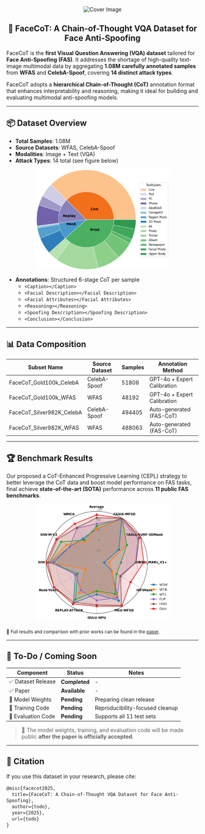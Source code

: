 <p align="center">
  <img src="assets/FaceCoT.png" alt="Cover Image" height="150" width="600">
</p>
<h2 align="center">🧠 FaceCoT: A Chain-of-Thought VQA Dataset for Face Anti-Spoofing</h2>

FaceCoT is the **first Visual Question Answering (VQA) dataset** tailored for **Face Anti-Spoofing (FAS)**. It addresses the shortage of high-quality text-image multimodal data by aggregating **1.08M carefully annotated samples** from **WFAS** and **CelebA-Spoof**, covering **14 distinct attack types**.

FaceCoT adopts a **hierarchical Chain-of-Thought (CoT)** annotation format that enhances interpretability and reasoning, making it ideal for building and evaluating multimodal anti-spoofing models.

---

## 📦 Dataset Overview

- **Total Samples**: 1.08M
- **Source Datasets**: WFAS, CelebA-Spoof
- **Modalities**: Image + Text (VQA)
- **Attack Types**: 14 total (see figure below)

<p align="center">
  <img src="./assets/data-type.png" alt="Attack Types" width="350">
</p>

- **Annotations**: Structured 6-stage CoT per sample
  - `<Caption></Caption>`
  - `<Facial Description></Facial Description>`
  - `<Facial Attributes></Facial Attributes> `
  - `<Reasoning></Reasoning>`
  - `<Spoofing Description></Spoofing Description>`
  - `<Conclusion></Conclusion>`

---

## 📊 Data Composition

| Subset Name                  | Source Dataset   | Samples | Annotation Method        |
|-----------------------------|------------------|---------|--------------------------|
| FaceCoT_Gold100k_CelebA     | CelebA-Spoof      | 51808    | GPT-4o + Expert Calibration|
| FaceCoT_Gold100k_WFAS       | WFAS              | 48192    | GPT-4o + Expert Calibration| 
| FaceCoT_Silver982K_CelebA   | CelebA-Spoof      | 494405    | Auto-generated (FAS-CoT) |
| FaceCoT_Silver982K_WFAS     | WFAS              | 488063    | Auto-generated (FAS-CoT) |


---

## 🏆 Benchmark Results

Our proposed a CoT-Enhanced Progressive Learning (CEPL) strategy to better leverage the CoT data and boost model performance on FAS tasks, final achieve **state-of-the-art (SOTA)** performance across **11 public FAS benchmarks**.

<p align="center">
  <img src="./assets/AUC.png" alt="Attack Types" width="350">
</p>

<sub>📌 Full results and comparison with prior works can be found in the [paper](#).</sub>

---

## 🔧 To-Do / Coming Soon

| Component            | Status       | Notes                             |
|---------------------|--------------|-----------------------------------|
| ✅ Dataset Release   | **Completed**| -                         |
| ✅ Paper             | **Available**| -             |
| 🚧 Model Weights     | **Pending**  | Preparing clean release           |
| 🚧 Training Code     | **Pending**  | Reproducibility-focused cleanup   |
| 🚧 Evaluation Code   | **Pending**  | Supports all 11 test sets         |

> 📌 The model weights, training, and evaluation code will be made public **after the paper is officially accepted**.
---

## 📄 Citation

If you use this dataset in your research, please cite:

```
@misc{facecot2025,
  title={FaceCoT: A Chain-of-Thought VQA Dataset for Face Anti-Spoofing},
  author={todo},
  year={2025},
  url={todo}
}
```
